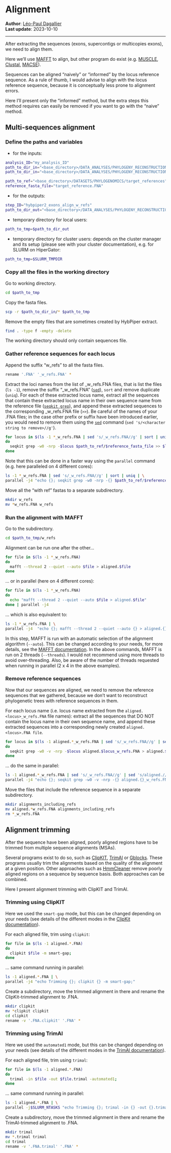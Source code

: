 Alignment
================

**Author**: [Léo-Paul Dagallier](https://github.com/LPDagallier)  
**Last update**: 2023-10-10

------------------------------------------------------------------------

After extracting the sequences (exons, supercontigs or multicopies
exons), we need to align them.

Here we’ll use
[MAFFT](https://mafft.cbrc.jp/alignment/software/algorithms/algorithms.html)
to align, but other program do exist
(e.g. [MUSCLE](https://drive5.com/muscle5/manual/commands.html),
[Clustal](http://www.clustal.org/),
[MACSE](https://www.agap-ge2pop.org/macse/?menu=releases)).

Sequences can be aligned “naively” or “informed” by the locus reference
sequence. As a rule of thumb, I would advise to align with the locus
reference sequence, because it is conceptually less prone to alignment
errors.

Here I’ll present only the “informed” method, but the extra steps this
method requires can easily be removed if you want to go with the “naive”
method.

## Multi-sequences alignment

### Define the paths and variables

- for the inputs:

``` bash
analysis_ID="my_analysis_ID"
path_to_dir_in="<base_directory>/DATA_ANALYSES/PHYLOGENY_RECONSTRUCTION/DATA";
path_to_dir_in="<base_directory>/DATA_ANALYSES/PHYLOGENY_RECONSTRUCTION/JOBS_OUTPUTS/"$analysis_ID"_hybpiper2_extract/retrieved_exons/formatted_fastas";

path_to_ref="<base_directory>/DATASETS/PHYLOGENOMICS/target_references"
reference_fasta_file="target_reference.FNA"
```

- for the outputs:

``` bash
step_ID="hybpiper2_exons_align_w_refs"
path_to_dir_out="<base_directory>/DATA_ANALYSES/PHYLOGENY_RECONSTRUCTION/JOBS_OUTPUTS/$analysis_ID"_"$step_ID"/";
```

- temporary directory for local users:

``` bash
path_to_tmp=$path_to_dir_out
```

- temporary directory for cluster users: depends on the cluster manager
  and its setup (please see with your cluster documentation), e.g. for
  SLURM on HiperGator:

``` bash
path_to_tmp=$SLURM_TMPDIR
```

### Copy all the files in the working directory

Go to working directory.

``` bash
cd $path_to_tmp
```

Copy the fasta files.

``` bash
scp -r $path_to_dir_in/* $path_to_tmp
```

Remove the empty files that are sometimes created by HybPiper extract.

``` bash
find . -type f -empty -delete
```

The working directory should only contain sequences file.

### Gather reference sequences for each locus

Append the suffix “w_refs” to all the fasta files.

``` bash
rename '.FNA' '_w_refs.FNA' *
```

Extract the loci names from the list of \_w_refs.FNA files, that is list
the files (`ls -1`), remove the suffix “\_w_refs.FNA”
([`sed`](https://www.gnu.org/software/sed/manual/sed.html)), `sort` and
remove duplicate (`uniq`). For each of these extracted locus name,
extract all the sequences that contain these extracted locus name in
their own sequence name from the reference file
([`seqkit grep`](https://bioinf.shenwei.me/seqkit/usage/#grep)), and
append these extracted sequences to the corresponding \_w_refs.FNA file
(`>>`). Be careful of the names of your .FNA files; in the case other
prefix or suffix have been introduced earlier, you would need to remove
them using the [`sed`](https://www.gnu.org/software/sed/manual/sed.html)
command (`sed 's/<character string to remove>//g'`).

``` bash
for locus in $(ls -1 *_w_refs.FNA | sed 's/_w_refs.FNA//g' | sort | uniq)
do
  seqkit grep -w0 -nrp -$locus $path_to_ref/$reference_fasta_file >> $locus"_w_refs.FNA";
done
```

Note that this can be done in a faster way using the `parallel` command
(e.g. here paralleled on 4 different cores):

``` bash
ls -1 *_w_refs.FNA | sed 's/_w_refs.FNA//g' | sort | uniq | \
parallel -j4 "echo {}; seqkit grep -w0 -nrp -{} $path_to_ref/$reference_fasta_file >> {}_w_refs.FNA;"
```

Move all the “with ref” fastas to a separate subdirectory.

``` bash
mkdir w_refs
mv *w_refs.FNA w_refs
```

### Run the alignment with MAFFT

Go to the subdirectory.

``` bash
cd $path_to_tmp/w_refs
```

Alignment can be run one after the other…

``` bash
for file in $(ls -1 *_w_refs.FNA)
do
  mafft --thread 2 --quiet --auto $file > aligned.$file
done
```

… or in parallel (here on 4 different cores):

``` bash
for file in $(ls -1 *_w_refs.FNA)
do
  echo "mafft --thread 2 --quiet --auto $file > aligned.$file"
done | parallel -j4
```

… which is also equivalent to:

``` bash
ls -1 *_w_refs.FNA | \
parallel -j4  "echo {}; mafft --thread 2 --quiet --auto {} > aligned.{}"
```

In this step, MAFFT is run with an automatic selection of the alignment
algorithm (`--auto`). This can be changed according to your needs, for
more details, see the [MAFFT
documentation](https://mafft.cbrc.jp/alignment/software/algorithms/algorithms.html).
In the above commands, MAFFT is run on 2 threads (`--threads`). I would
not recommend using more threads to avoid over-threading. Also, be aware
of the number of threads requested when running in parallel (2 x 4 in
the above examples).

### Remove reference sequences

Now that our sequences are aligned, we need to remove the reference
sequences that we gathered, because we don’t want to reconstruct
phylogenetic trees with reference sequences in them.

For each locus name (i.e. locus name extracted from the
`aligned.<locus>_w_refs.FNA` file names): extract all the sequences that
DO NOT contain the locus name in their own sequence name, and append
these extracted sequences into a corresponding newly created
`aligned.<locus>.FNA file`.

``` bash
for locus in $(ls -1 aligned.*_w_refs.FNA | sed 's/_w_refs.FNA//g' | sed 's/aligned.//g')
do
  seqkit grep -w0 -v -nrp -$locus aligned.$locus_w_refs.FNA > aligned.$locus.FNA
done
```

… do the same in parallel:

``` bash
ls -1 aligned.*_w_refs.FNA | sed 's/_w_refs.FNA//g' | sed 's/aligned.//g' | \
parallel -j4 "echo {}; seqkit grep -w0 -v -nrp -{} aligned.{}_w_refs.FNA > aligned.{}.FNA"
```

Move the files that include the reference sequence in a separate
subdirectory.

``` bash
mkdir alignments_including_refs
mv aligned.*w_refs.FNA alignments_including_refs
rm *_w_refs.FNA
```

## Alignment trimming

After the sequence have been aligned, poorly aligned regions have to be
trimmed from multiple sequence alignments (MSAs).

Several programs exist to do so, such as
[ClipKIT](https://jlsteenwyk.com/ClipKIT/index.html),
[TrimAl](http://trimal.cgenomics.org/trimal) or
[Gblocks](https://home.cc.umanitoba.ca/~psgendb/doc/Castresana/Gblocks_documentation.html).
These programs usually trim the alignments based on the quality of the
alignment at a given position. Other approaches such as
[HmmCleaner](https://bioinformaticshome.com/tools/msa/descriptions/HmmCleaner.html)
remove poorly aligned regions on a sequence by sequence basis. Both
approaches can be combined.

Here I present alignment trimming with ClipKIT and TrimAl.

### Trimming using ClipKIT

Here we used the `smart-gap` mode, but this can be changed depending on
your needs (see details of the different modes in the [ClipKit
documentation](https://jlsteenwyk.com/ClipKIT/advanced/index.html)).

For each aligned file, trim using `clipkit`:

``` bash
for file in $(ls -1 aligned.*.FNA)
do
  clipkit $file -m smart-gap;
done
```

… same command running in parallel:

``` bash
ls -1 aligned.*.FNA | \
parallel -j4 "echo Trimming {}; clipkit {} -m smart-gap;"
```

Create a subdirectory, move the trimmed alignment in there and rename
the ClipKit-trimmed alignment to .FNA.

``` bash
mkdir clipkit
mv *clipkit clipkit
cd clipkit
rename -v '.FNA.clipkit' '.FNA' *
```

### Trimming using TrimAl

Here we used the `automated1` mode, but this can be changed depending on
your needs (see details of the different modes in the [TrimAl
documentation](http://trimal.cgenomics.org/getting_started_with_trimal_v1.2)).

For each aligned file, trim using `trimal`:

``` bash
for file in $(ls -1 aligned.*.FNA)
do
  trimal -in $file -out $file.trimal -automated1;
done
```

… same command running in parallel:

``` bash
ls -1 aligned.*.FNA | \
parallel -j$SLURM_NTASKS "echo Trimming {}; trimal -in {} -out {}.trimal -automated1;"
```

Create a subdirectory, move the trimmed alignment in there and rename
the TrimAl-trimmed alignment to .FNA.

``` bash
mkdir trimal
mv *.trimal trimal
cd trimal
rename -v '.FNA.trimal' '.FNA' *
```
